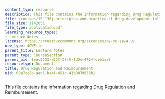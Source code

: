 ```yaml
---
content_type: resource
description: This file contains the information regarding Drug Regulation and Reimbursement.
file: /courses/15-136j-principles-and-practice-of-drug-development-fall-2013/69a7ce2baad1be4b451c41b9070933b1_MIT15_136JF13_Lec8_Drug.pdf
file_size: 1142051
file_type: application/pdf
learning_resource_types:
- Lecture Notes
license: https://creativecommons.org/licenses/by-nc-sa/4.0/
ocw_type: OCWFile
parent_title: Lecture Notes
parent_type: CourseSection
parent_uid: 1eac8332-a257-5ff0-1d5d-4704fdeb1aa2
resourcetype: Document
title: Drug Regulation and Reimbursement
uid: 69a7ce2b-aad1-be4b-451c-41b9070933b1
---
```

This file contains the information regarding Drug Regulation and Reimbursement.